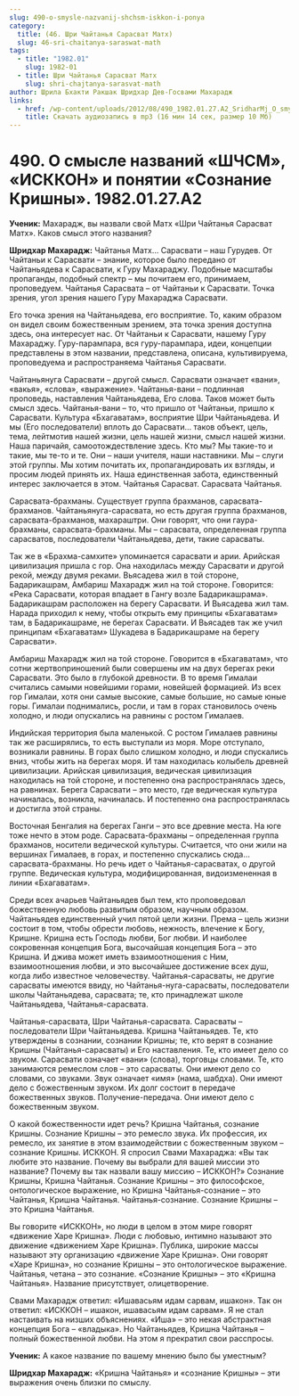 ```yaml
---
slug: 490-o-smysle-nazvanij-shchsm-iskkon-i-ponya
category:
  title: (46. Шри Чайтанья Сарасват Матх)
  slug: 46-sri-chaitanya-saraswat-math
tags:
  - title: "1982.01"
    slug: 1982-01
  - title: Шри Чайтанья Сарасват Матх
    slug: shri-chajtanya-sarasvat-math
author: Шрила Бхакти Ракшак Шридхар Дев-Госвами Махарадж
links:
  - href: /wp-content/uploads/2012/08/490_1982.01.27.A2_SridharMj_O_smysle_nazvaniy_SCSM_ISSCON_i_ponyatii_Soznanie_Krishny.mp3
    title: Скачать аудиозапись в mp3 (16 мин 14 сек, размер 10 Мб)
---
```


# 490. О смысле названий «ШЧСМ», «ИСККОН» и понятии «Сознание Кришны». 1982.01.27.A2

**Ученик:** Махарадж, вы назвали свой Матх «Шри Чайтанья Сарасват Матх». Каков смысл этого названия?

**Шридхар Махарадж:** Чайтанья Матх… Сарасвати – наш Гурудев. От Чайтаньи к Сарасвати – знание, которое было передано от Чайтаньядева к Сарасвати, к Гуру Махараджу. Подобные масштабы пропаганды, подобный спектр – мы почитаем его, принимаем, проповедуем. Чайтанья Сарасвата – от Чайтаньи к Сарасвати. Точка зрения, угол зрения нашего Гуру Махараджа Сарасвати.

Его точка зрения на Чайтаньядева, его восприятие. То, каким образом он видел своим божественным зрением, эта точка зрения доступна здесь, она интересует нас. От Чайтаньи к Сарасвати, нашему Гуру Махараджу. Гуру-парампара, вся гуру-парампара, идеи, концепции представлены в этом названии, представлена, описана, культивируема, проповедуема и распространяема Чайтанья Сарасвати.

Чайтаньянуга Сарасвати – другой смысл. Сарасвати означает «вани», «вакья», «слова», «выражение». Чайтанья-вани – подлинная проповедь, наставления Чайтаньядева, Его слова. Таков может быть смысл здесь. Чайтанья-вани – то, что пришло от Чайтаньи, пришло к Сарасвати. Культура «Бхагаватам», восприятие Шри Чайтаньядева. И мы (Его последователи) вплоть до Сарасвати… таков объект, цель, тема, лейтмотив нашей жизни, цель нашей жизни, смысл нашей жизни. Наша паричайя, самоотождествление здесь. Кто мы? Мы такие-то и такие, мы те-то и те. Они – наши учителя, наши наставники. Мы – слуги этой группы. Мы хотим почитать их, пропагандировать их взгляды, и просим людей принять их. Наша единственная забота, единственный интерес заключается в этом. Чайтанья Сарасват. Сарасвата Чайтанья.

Сарасвата-брахманы. Существует группа брахманов, сарасвата-брахманов. Чайтаньянуга-сарасвата, но есть другая группа брахманов, сарасвата-брахманов, махараштри. Они говорят, что они гаура-брахманы, сарасвата-брахманы. Мы – сарасвата, определенная группа сарасватов, последователи Чайтаньядева, дети, такие сарасваты.

Так же в «Брахма-самхите» упоминается cарасвати и арии. Арийская цивилизация пришла с гор. Она находилась между Сарасвати и другой рекой, между двумя реками. Вьясадева жил в той стороне, Бадарикашрам, Амбариш Махарадж жил на той стороне. Говорится: «Река Сарасвати, которая впадает в Гангу возле Бадарикашрама». Бадарикашрам расположен на берегу Сарасвати. И Вьясадева жил там. Нарада приходил к нему, чтобы открыть ему принципы «Бхагаватам» там, в Бадарикашраме, не берегах Сарасвати. И Вьясадев так же учил принципам «Бхагаватам» Шукадева в Бадарикашраме на берегу Сарасвати».

Амбариш Махарадж жил на той стороне. Говорится в «Бхагаватам», что сотни жертвоприношений были совершены им на двух берегах реки Сарасвати. Это было в глубокой древности. В то время Гималаи считались самыми новейшими горами, новейшей формацией. Из всех гор Гималаи, хотя они самые высокие, самые большие, но самые юные горы. Гималаи поднимались, росли, и там в горах становилось очень холодно, и люди опускались на равнины с ростом Гималаев.

Индийская территория была маленькой. С ростом Гималаев равнины так же расширялись, то есть выступали из моря. Море отступало, возникали равнины. В горах было слишком холодно, и люди спускались вниз, чтобы жить на берегах моря. И там находилась колыбель древней цивилизации. Арийская цивилизация, ведическая цивилизация находилась на той стороне, и постепенно она распространялась здесь, на равнинах. Берега Сарасвати – это место, где ведическая культура начиналась, возникла, начиналась. И постепенно она распространялась и достигла этой страны.

Восточная Бенгалия на берегах Ганги – это все древние места. На юге тоже нечто в этом роде. Сарасвата-брахманы – определенная группа брахманов, носители ведической культуры. Считается, что они жили на вершинах Гималаев, в горах, и постепенно спускались сюда… сарасвата-брахманы. Но речь идет о Чайтанья-сарасватах, о другой группе. Ведическая культура, модифицированная, видоизмененная в линии «Бхагаватам».

Среди всех ачарьев Чайтаньядев был тем, кто проповедовал божественную любовь развитым образом, научным образом. Чайтаньядев единственный учил пятой цели жизни. Према – цель жизни состоит в том, чтобы обрести любовь, нежность, влечение к Богу, Кришне. Кришна есть Господь любви, Бог любви. И наиболее сокровенная концепция Бога, высочайшая концепция Бога – это Кришна. И джива может иметь взаимоотношения с Ним, взаимоотношения любви, и это высочайшее достижение всех душ, когда либо известное человечеству. Чайтанья-сарасваты, не другие сарасваты имеются ввиду, но Чайтанья-нуга-сарасваты, последователи школы Чайтаньядева, сарасвата; те, кто принадлежат школе Чайтаньядева, Чайтанья-сарасвата.

Чайтанья-сарасвата, Шри Чайтанья-сарасвата. Сарасваты – последователи Шри Чайтаньядева. Кришна Чайтаньядев. Те, кто утверждены в сознании, сознании Кришны; те, кто верят в сознание Кришны (Чайтанья-сарасваты) и Его наставления. Те, кто имеет дело со звуком. Сарасвати означает «вани» (слова), торговцы словами. Те, кто занимаются ремеслом слов – это сарасваты. Они имеют дело со словами, со звуками. Звук означает «имя» (нама, шабдха). Они имеют дело с божественным звуком. Их долг состоит в передаче божественных звуков. Получение-передача. Они имеют дело с божественным звуком.

О какой божественности идет речь? Кришна Чайтанья, сознание Кришны. Сознание Кришны – это ремесло звука. Их профессия, их ремесло, их занятие в этом взаимодействии с божественным звуком – сознание Кришны. ИСККОН. Я спросил Свами Махараджа: «Вы так любите это название. Почему вы выбрали для вашей миссии это название? Почему вы так назвали вашу миссию – ИСККОН?» Сознание Кришны, Кришна Чайтанья. Сознание Кришны – это философское, онтологическое выражение, но Кришна Чайтанья-сознание – это Чайтанья, Кришна Чайтанья. Чайтанья-сознание. Сознание Кришны – это Кришна Чайтанья.

Вы говорите «ИСККОН», но люди в целом в этом мире говорят «движение Харе Кришна». Люди с любовью, интимно называют это движение «движением Харе Кришна». Публика, широкие массы называют эту организацию «движение Харе Кришна». Они говорят «Харе Кришна», но сознание Кришны – это онтологическое выражение. Чайтанья, четана – это сознание. «Сознание Кришны» – это «Кришна Чайтанья». Название присутствует, олицетворение.

Свами Махарадж ответил: «Ишавасьям идам сарвам, ишакон». Так он ответил: «ИСККОН – ишакон, ишавасьям идам сарвам». Я не стал настаивать на низших объяснениях. «Иша» – это некая абстрактная концепция Бога – «владыка». Но Чайтаньядев, Кришна Чайтанья – полный божественной любви. На этом я прекратил свои расспросы.

**Ученик:** А какое название по вашему мнению было бы уместным?

**Шридхар Махарадж:** «Кришна Чайтанья» и «сознание Кришны» – эти выражения очень близки по смыслу.

